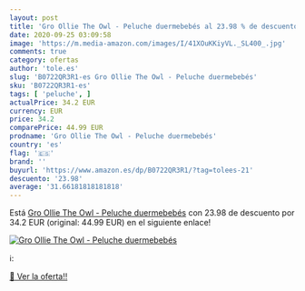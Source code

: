 ```yaml
---
layout: post
title: 'Gro Ollie The Owl - Peluche duermebebés al 23.98 % de descuento'
date: 2020-09-25 03:09:58
image: 'https://m.media-amazon.com/images/I/41XOuKKiyVL._SL400_.jpg'
comments: true
category: ofertas
author: 'tole.es'
slug: 'B0722QR3R1-es Gro Ollie The Owl - Peluche duermebebés'
sku: 'B0722QR3R1-es'
tags: [ 'peluche', ]
actualPrice: 34.2 EUR
currency: EUR
price: 34.2
comparePrice: 44.99 EUR
prodname: 'Gro Ollie The Owl - Peluche duermebebés'
country: 'es'
flag: '🇪🇸'
brand: ''
buyurl: 'https://www.amazon.es/dp/B0722QR3R1/?tag=tolees-21'
descuento: '23.98'
average: '31.66181818181818'
---
```


Está [Gro Ollie The Owl - Peluche duermebebés](https://www.amazon.es/dp/B0722QR3R1/?tag=tolees-21) con 23.98 de descuento por 34.2 EUR (original: 44.99 EUR) en el siguiente enlace!

[![Gro Ollie The Owl - Peluche duermebebés](https://m.media-amazon.com/images/I/41XOuKKiyVL._SL400_.jpg)](https://www.amazon.es/dp/B0722QR3R1/?tag=tolees-21)

ℹ️:


[🛒 Ver la oferta!!](https://www.amazon.es/dp/B0722QR3R1/?tag=tolees-21)
